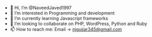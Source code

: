 - 👋 Hi, I’m @NaveedJaved1997
- 👀 I’m interested in Programming and development
- 🌱 I’m currently learning Javascript frameworks
- 💞️ I’m looking to collaborate on PHP, WordPress, Python and Ruby
- 📫 How to reach me: Email -> njgujjar345@gmail.com

<!---
NaveedJaved1997/NaveedJaved1997 is a ✨ special ✨ repository because its `README.md` (this file) appears on your GitHub profile.
You can click the Preview link to take a look at your changes.
--->
